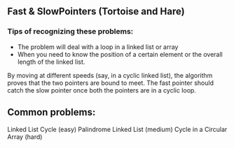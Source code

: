 ## Fast & SlowPointers (Tortoise and Hare)

### Tips of recognizing these problems:
* The problem will deal with a loop in a linked list or array
* When you need to know the position of a certain element or the overall length of the linked list.

By moving at different speeds (say, in a cyclic linked list), the algorithm proves that the two pointers are bound to meet. 
The fast pointer should catch the slow pointer once both the pointers are in a cyclic loop.

## Common problems:

Linked List Cycle (easy)
Palindrome Linked List (medium)
Cycle in a Circular Array (hard)



